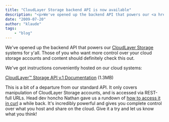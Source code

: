 ```yaml
---
title: "CloudLayer Storage backend API is now available"
description: "<p>We've opened up the backend API that powers our <a href=http://www.softlayer.com/cloudlayer_storage.html>CloudLayer"
date: "2009-07-20"
author: "klaude"
tags:
    - "blog"
---
```


<p>We've opened up the backend API that powers our <a href="http://www.softlayer.com/cloudlayer_storage.html">CloudLayer Storage</a> systems for y'all. Those of you who want more control over your cloud storage accounts and content should definitely check this out.</p>
<p>We've got instructions conveniently hosted on our cloud systems:</p>
<p><a href="https://storage.cloudlayer.com/v1/public/A8C742DC-757A-11DE-B0D6-EBF676FC7253/7C9CC9CF16BA73EEA686D190BF49C29F8C3709CF">CloudLayer&trade; Storage API v.1 Documentation</a> (1.3MB)</p>
<p>This is a bit of a departure from our standard API. It only covers manipulation of CloudLayer Storage accounts, and is accessed via REST-full URLs. Head dev honcho Nathan gave us a rundown of <a href="http://sldn.softlayer.com/07/2009/79/">how to access it in curl</a> a while back. It's incredibly powerful and gives you complete control over what you host and share on the cloud. Give it a try and let us know what you think!</p>

